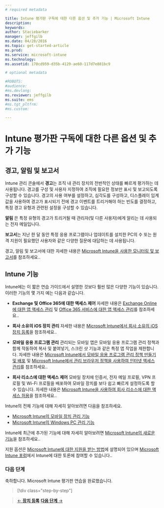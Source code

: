 ```yaml
---
# required metadata

title: Intune 평가판 구독에 대한 다른 옵션 및 추가 기능 | Microsoft Intune
description:
keywords:
author: Staciebarker
manager: jeffgilb
ms.date: 04/28/2016
ms.topic: get-started-article
ms.prod:
ms.service: microsoft-intune
ms.technology:
ms.assetid: 170cd959-d35b-4129-ae60-117d7e881bc9

# optional metadata

#ROBOTS:
#audience:
#ms.devlang:
ms.reviewer: jeffgilb
ms.suite: ems
#ms.tgt_pltfrm:
#ms.custom:

---
```


# Intune 평가판 구독에 대한 다른 옵션 및 추가 기능

## 경고, 알림 및 보고서
Intune 관리 콘솔에서 **경고**는 조직 내 관리 장치의 전반적인 상태를 빠르게 평가하는 데 사용됩니다. 경고를 구성 및 사용자 지정하여 조직에 필요한 정보만 표시 및 보고되도록 구성할 수 있습니다. 경고의 사용 여부를 설정하고, 심각도를 구성하고, 디스플레이 임계값을 사용하여 경고가 표시되기 전에 경고 이벤트를 트리거해야 하는 빈도를 결정하고, 특정 경고 유형과 관련된 설정을 구성할 수 있습니다.

**알림** 은 특정 유형의 경고가 트리거될 때 관리자(및 다른 사용자)에게 알리는 데 사용되는 전자 메일입니다.

**보고서**는 지난 한 달 동안 특정 응용 프로그램이나 업데이트를 설치한 PC의 수 또는 원격 지원이 필요했던 사용자와 같은 다양한 질문에 대답하는 데 사용됩니다.

경고, 알림 및 보고서에 대한 자세한 내용은 [Microsoft Intune을 사용한 모니터링 및 보고서](/Intune/Deploy-Use/monitoring-and-reports-with-microsoft-intune)를 참조하세요..

## Intune 기능
Intune에는 이 짧은 연습 가이드에서 설명한 것보다 훨씬 많은 다양한 기능이 있습니다. 이러한 기능의 몇 가지 예는 다음과 같습니다.

-   **Exchange 및 Office 365에 대한 액세스 제어** 자세한 내용은 [Exchange Online에 대한 앱 액세스 관리](https://technet.microsoft.com/library/dn705841.aspx) 및 [Office 365 서비스에 대한 앱 액세스 관리](https://technet.microsoft.com/library/dn818907.aspx)를 참조하세요..

-   **회사 소유의 iOS 장치 관리** 자세한 내용은 [Microsoft Intune에서 회사 소유의 iOS 장치 등록](/Intune/Deploy-Use/enroll-corporate-owned-ios-devices-in-microsoft-intune)을 참조하세요..

-   **모바일 응용 프로그램 관리** 관리되는 모바일 앱은 모바일 응용 프로그램 관리 정책과 함께 작동하여 복사 및 붙여넣기, 스크린 샷 기능과 같은 특정 앱 작업을 제한합니다. 자세한 내용은 [Microsoft Intune에서 모바일 응용 프로그램 관리 정책 만들기 및 배포](/Intune/Deploy-Use/create-and-deploy-mobile-app-management-policies-with-microsoft-intune) 및 [Microsoft Intune에서 관리 브라우저 정책을 사용하여 인터넷 액세스 관리](/Intune/Deploy-Use/manage-internet-access-using-managed-browser-policies)를 참조하세요..

-   **회사 리소스에 대한 액세스 제어** 모바일 장치에 인증서, 전자 메일 프로필, VPN 프로필 및 Wi-Fi 프로필을 배포하여 모바일 장치를 보다 쉽고 빠르게 설정하도록 할 수 있습니다. 자세한 내용은 [Microsoft Intune을 사용하여 회사 리소스에 대한 액세스 허용](/Intune/Deploy-Use/enable-access-to-company-resources-with-microsoft-intune)을 참조하세요..

Intune의 전체 기능에 대해 자세히 알아보려면 다음을 참조하세요.
- [Microsoft Intune의 모바일 장치 관리 기능](mobile-device-management-capabilities-in-microsoft-intune.md)
- [Microsoft Intune의 Windows PC 관리 기능](windows-pc-management-capabilities-in-microsoft-intune.md)

Intune에 최근에 추가된 기능에 대해 자세히 알아보려면 [Microsoft Intune의 새로운 기능](/Intune/Deploy-Use/whats-new-in-microsoft-intune)을 참조하세요..

지원 옵션은 [Microsoft Intune에 대한 지원을 받는 방법](/Intune/Troubleshoot/how-to-get-support-for-microsoft-intune)에 설명되어 있으며 [Microsoft Intune 포럼](https://social.technet.microsoft.com/Forums/en-US/home?forum=microsoftintuneprod)에서 Intune에 대한 토론에 참여할 수 있습니다..

### 다음 단계
축하합니다. Microsoft Intune 평가판 연습을 완료했습니다.

>[!div class="step-by-step"]

>[&larr; **장치 등록**](.\get-started-with-a-30-day-trial-of-microsoft-intune-step-5.md)     [**다음 단계** &rarr;](.\get-started-with-a-30-day-trial-of-microsoft-intune-step-7.md)  


<!--HONumber=May16_HO1-->


